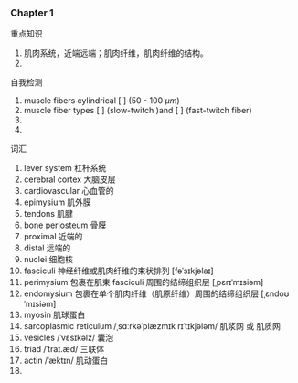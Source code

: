 ### Chapter 1

重点知识

1. 肌肉系统，近端远端；肌肉纤维，肌肉纤维的结构。
1. 

自我检测

1. muscle fibers cylindrical [ ] (50 - 100 $\mu m$)
2. muscle fiber types [ ] (slow-twitch )and [ ] (fast-twitch fiber)
3. 
4. 

词汇

1. lever system 杠杆系统
2. cerebral cortex 大脑皮层
3. cardiovascular 心血管的
4. epimysium 肌外膜
5. tendons 肌腱
6. bone periosteum 骨膜
7. proximal 近端的
8. distal 远端的
9. nuclei 细胞核
10. fasciculi 神经纤维或肌肉纤维的束状排列 [fəˈsɪkjəlaɪ]
11. perimysium 包裹在肌束 fasciculi 周围的结缔组织层 [ˌpɛrɪˈmɪsiəm]
12. endomysium 包裹在单个肌肉纤维（肌原纤维）周围的结缔组织层 [ˌɛndoʊˈmɪsiəm]
13. myosin 肌球蛋白
14. sarcoplasmic reticulum  /ˌsɑːrkəˈplæzmɪk rɪˈtɪkjələm/ 肌浆网 或 肌质网
15. vesicles /ˈvɛsɪkəlz/ 囊泡
16. triad /ˈtraɪ.æd/ 三联体
17. actin /ˈæktɪn/ 肌动蛋白
18. 































